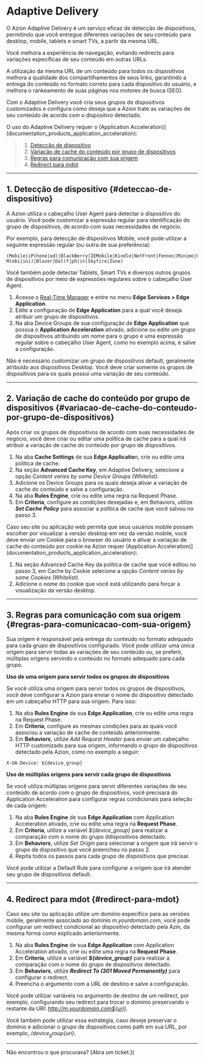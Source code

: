 # Adaptive **Delivery**

O Azion Adaptive Delivery é um serviço eficaz de detecção de dispositivos, permitindo que você entregue diferentes variações de seu conteúdo para desktop, mobile, tablets e smart TVs, a partir da mesma URL.

Você melhora a experiência de navegação, evitando redirects para variações específicas de seu conteúdo em outras URLs.

A utilização da mesma URL de um conteúdo para todos os dispositivos melhora a qualidade dos compartilhamentos de seus links, garantindo a entrega do conteúdo no formato correto para cada dispositivo do usuário, e melhora o rankeamento de suas páginas nos motores de busca (SEO).

Com o Adaptive Delivery você cria seus grupos de dispositivos customizados e configura como
    deseja que a Azion trate as variações de seu conteúdo de acordo com o dispositivo detectado.

O uso do Adaptive Delivery requer o (Application Acceleration)](documentation_products_application_acceleration):

>  1. [Detecção de dispositivo](#deteccao-de-dispositivo)
>  2. [Variação de cache do conteúdo por grupo de dispositivos](#variacao-de-cache-do-conteudo-por-grupo-de-dispositivos)
>  3. [Regras para comunicação com sua origem](#regras-para-comunicacao-com-sua-origem)
>  4. [Redirect para mdot](#redirect-para-mdot)

---

## 1. Detecção de dispositivo {#deteccao-de-dispositivo}

A Azion utiliza o cabeçalho User Agent para detectar o dispositivo do usuário. Você pode customizar a expressão regular para identificação do grupo de dispositivos, de acordo com suas necessidades de negócio.

Por exemplo, para detecção de dispositivos Mobile, você pode utilizar a seguinte expressão regular (ou outra de sua preferência):

~~~~
(Mobile|iP(hone|od)|BlackBerry|IEMobile|Kindle|NetFront|Fennec|Minimo|Opera M(obi|ini)|Blazer|Dol(f|ph)in|Skyfire|Zune)
~~~~


Você também pode detectar Tablets, Smart TVs e diversos outros grupos de dispositivos por meio de expressões regulares sobre o cabeçalho User Agent.

1. Acesse o [Real-Time Manager](https://manager.azion.com/") e entre no menu **Edge Services > Edge Application**.
2. Edite a configuração de **Edge Application** para a qual você deseja atribuir um grupo de dispositivos.
3. Na aba Device Groups de sua configuração de **Edge Application** que possua o **Application Acceleration** ativado, adicione ou edite um grupo de dispositivos atribuindo um nome para o grupo e uma expressão regular sobre o cabeçalho User Agent, como no exemplo acima, e salve a configuração.


Não é necessário customizar um grupo de dispositivos default, geralmente atribuído aos dispositivos Desktop. Você deve criar somente os grupos de dispositivos para os quais possui uma variação de seu conteúdo.

---

## 2. Variação de cache do conteúdo por grupo de dispositivos {#variacao-de-cache-do-conteudo-por-grupo-de-dispositivos}

Após criar os grupos de dispositivos de acordo com suas necessidades de negócio, você deve criar ou editar uma política de cache para a qual irá atribuir a variação de cache do conteúdo por grupo de dispositivos.

1. Na aba **Cache Settings** de sua **Edge Applicatio**n, crie ou edite uma política de cache.
2. Na seção **Advanced Cache Key**, em Adaptive Delivery, selecione a opção _Content varies by some Device Groups (Whitelist)_.
3. Adicione os Device Groups para os quais deseja ativar a variação de cache do conteúdo e salve a configuração.
4. Na aba **Rules Engine**, crie ou edite uma regra na Request Phase.
5. Em **Criteria**, configure as condições desejadas e, em Behaviors, utilize _**Set Cache Policy**_ para associar a política de cache que você salvou no passo 3.


Caso seu site ou aplicação web permita que seus usuários mobile possam escolher por visualizar a versão desktop em vez da versão mobile, você deve enviar um Cookie para o browser do usuário e ativar a variação de cache do conteúdo por cookie na Azion requer (Application Acceleration)](documentation_products_application_acceleration):


1. Na seção Advanced Cache Key da política de cache que você editou no passo 3, em Cache by Cookie selecione a opção _Content varies by some Cookies (Whitelist)_.
2. Adicione o nome do cookie que você está utilizando para forçar a visualização da versão desktop.

---

## 3. Regras para comunicação com sua origem {#regras-para-comunicacao-com-sua-origem}

Sua origem é responsável pela entrega do conteúdo no formato adequado para cada grupo de dispositivos configurado. Você pode utilizar uma única origem para servir todas as variações
de seu conteúdo ou, se preferir, múltiplas origens servindo o conteúdo no formato adequado para cada grupo.

**Uso de uma origem para servir todos os grupos de dispositivos**

Se você utiliza uma origem para servir todos os grupos de dispositivos, você deve configurar a Azion para enviar o nome do dispositivo detectado em um cabeçalho HTTP para sua origem. Para isso:

1. Na aba **Rules Engine** de sua **Edge Application**, crie ou edite uma regra na Request Phase.
2. Em **Criteria**, configure as mesmas condições para as quais você associou a variação de cache de conteúdo anteriormente.
3. Em **Behaviors**, utilize _Add Request Header_ para enviar um cabeçalho HTTP customizado para sua origem, informando o grupo de dispositivos detectado pela Azion, como no exemplo a seguir:

~~~
X-UA-Device: ${device_group}
~~~

**Uso de múltiplas origens para servir cada grupo de dispositivos**

Se você utiliza múltiplas origens para servir diferentes variações de seu conteúdo de acordo com o grupo de dispositivos, você precisará do Application Acceleration para configurar regras condicionais para seleção de cada origem:


1. Na aba **Rules Engine** de sua **Edge Application** com Application Acceleration ativado, crie ou edite uma regra na **Request Phase**.
2. Em **Criteria**, utilize a variável _${device_group}_ para realizar a comparação com o nome do grupo ddispositivos detectado.
3. Em **Behaviors**, utilize _Set Origin_ para selecionar a origem que irá servir o grupo de dispositivo que você preencheu no passo 2.
4. Repita todos os passos para cada grupo de dispositivos que precisar.

Você pode utilizar a Default Rule para configurar a origem que irá atender seu grupo de dispositivos default.

---

## 4. Redirect para mdot {#redirect-para-mdot}

Caso seu site ou aplicação utilize um domínio específico para as versões mobile, geralmente associado ao domínio _m.yourdomain.com_, você pode configurar um redirect condicional ao dispositivo detectado pela Azin, da mesma forma como explicado anteriormente.

1. Na aba **Rules Engine** de sua **Edge Application** com Application Acceleration ativado, crie ou edite uma regra na **Request Phase**.
2. Em **Criteria**, utilize a variável **_${device_group}_** para realizar a comparação com o nome do grupo de dispositivos detectado.
3. Em **Behaviors**, utilize **_Redirect To (301 Moved Permanently)_** para configurar o redirect.
4. Preencha o argumento com a URL de destino e salve a configuração.

Você pode utilizar variáveis no argumento de destino de um redirect, por exemplo, configurando seu redirect para trocar o domínio preservando o restante da URI: _http://m.yourdomain.com${uri}_. 


Você também pode utilizar essa estratégia, caso deseje preservar o domínio e adicionar o grupo de dispositivos como path em sua URL, por exemplo, _/${device_group}${uri}_.

---

Não encontrou o que procurava? [Abra um ticket.](

